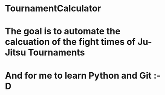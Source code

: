 # TournamentCalculator
# The goal is to automate the calcuation of the fight times of Ju-Jitsu Tournaments 
# And for me to learn Python and Git :-D
